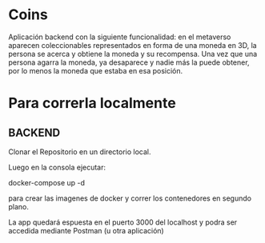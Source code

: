 # Coins

Aplicación backend con la siguiente funcionalidad: en el metaverso aparecen coleccionables representados en forma de una moneda en 3D, la persona se acerca y obtiene la moneda y su recompensa.
Una vez que una persona agarra la moneda, ya desaparece y nadie más la puede obtener, por lo menos la moneda que estaba en esa posición.

# Para correrla localmente

## BACKEND

Clonar el Repositorio en un directorio local.

Luego en la consola ejecutar:

docker-compose up -d

para crear las imagenes de docker y correr los contenedores en segundo plano.

La app quedará espuesta en el puerto 3000 del localhost y podra ser accedida mediante Postman (u otra aplicación)
